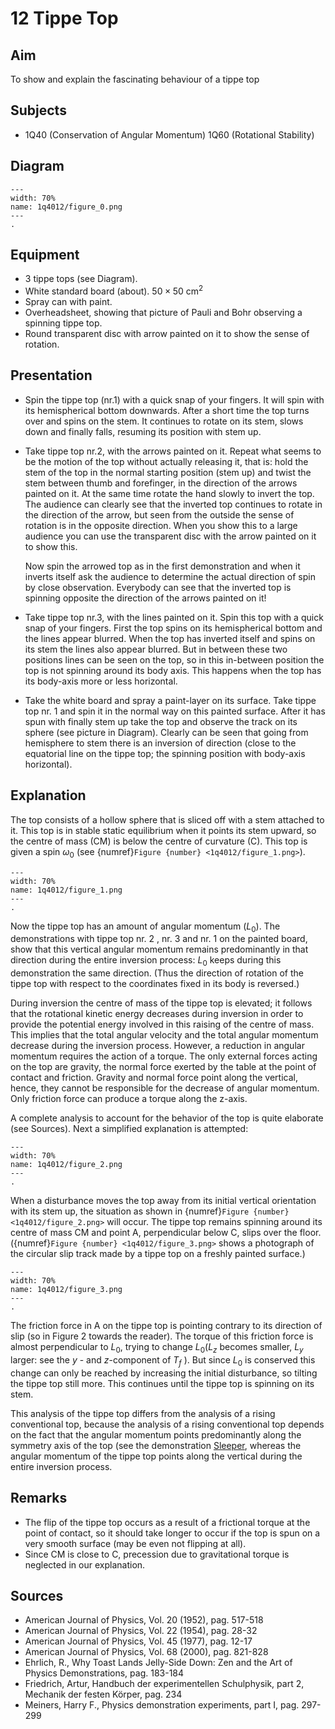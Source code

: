 

# 12 Tippe Top 
    
  
## Aim   
 To show and explain the fascinating behaviour of a tippe top    
  
## Subjects   
* 1Q40 (Conservation of Angular Momentum) 1Q60 (Rotational Stability)   

## Diagram
   
```{figure} figures/figure_0.png  
---  
width: 70%  
name: 1q4012/figure_0.png  
---  
. 
```

## Equipment
 *  3 tippe tops (see Diagram). 
 *  White standard board (about). $50\times 50\mathrm{~cm^2}$  
 *  Spray can with paint.  
 *  Overheadsheet, showing that picture of Pauli and Bohr observing a spinning tippe top. 
 *  Round transparent disc with arrow painted on it to show the sense of rotation.
     
  
## Presentation   
- Spin the tippe top (nr.1) with a quick snap of your fingers. It will spin with its hemispherical bottom downwards. After a short time the top turns over and spins on the stem. It continues to rotate on its stem, slows down and finally falls, resuming its position with stem up.
- Take tippe top nr.2, with the arrows painted on it. Repeat what seems to be the motion of the top without actually releasing it, that is: hold the stem of the top in the normal starting position (stem up) and twist the stem between thumb and forefinger, in the direction of the arrows painted on it. At the same time rotate the hand slowly to invert the top. The audience can clearly see that the inverted top continues to rotate in the direction of the arrow, but seen from the outside the sense of rotation is in the opposite direction. When you show this to a large audience you can use the transparent disc with the arrow painted on it to show this.

    Now spin the arrowed top as in the first demonstration and when it inverts itself ask the audience to determine the actual direction of spin by close observation. Everybody can see that the inverted top is spinning opposite the direction of the arrows painted on it!

- Take tippe top nr.3, with the lines painted on it. Spin this top with a quick snap of your fingers. First the top spins on its hemispherical bottom and the lines appear blurred. When the top has inverted itself and spins on its stem the lines also appear blurred. But in between these two positions lines can be seen on the top, so in this in-between position the top is not spinning around its body axis. This happens when the top has its body-axis more or less horizontal.
- Take the white board and spray a paint-layer on its surface. Take tippe top nr. 1 and spin it in the normal way on this painted surface. After it has spun with finally stem up take the top and observe the track on its sphere (see picture in Diagram). Clearly can be seen that going from hemisphere to stem there is an inversion of direction (close to the equatorial line on the tippe top; the spinning position with body-axis horizontal).
   
  
## Explanation   
The top consists of a hollow sphere that is sliced off with a stem attached to it. This top is in stable static equilibrium when it points its stem upward, so the centre of mass (CM) is below the centre of curvature (C). This top is given a spin $\omega_{0}$ (see {numref}`Figure {number} <1q4012/figure_1.png>`).     
```{figure} figures/figure_1.png  
---  
width: 70%  
name: 1q4012/figure_1.png  
---  
. 
```
Now the tippe top has an amount of angular momentum $\left(L_{0}\right)$. The demonstrations with tippe top nr. 2 , nr. 3 and nr. 1 on the painted board, show that this vertical angular momentum remains predominantly in that direction during the entire inversion process: $L_{0}$ keeps during this demonstration the same direction. (Thus the direction of rotation of the tippe top with respect to the coordinates fixed in its body is reversed.)

During inversion the centre of mass of the tippe top is elevated; it follows that the rotational kinetic energy decreases during inversion in order to provide the potential energy involved in this raising of the centre of mass. This implies that the total angular velocity and the total angular momentum decrease during the inversion process. However, a reduction in angular momentum requires the action of a torque. The only external forces acting on the top are gravity, the normal force exerted by the table at the point of contact and friction. Gravity and normal force point along the vertical, hence, they cannot be responsible for the decrease of angular momentum. Only friction force can produce a torque along the z-axis.

A complete analysis to account for the behavior of the top is quite elaborate (see Sources). Next a simplified explanation is attempted:

```{figure} figures/figure_2.png  
---  
width: 70%  
name: 1q4012/figure_2.png  
---  
. 
```
 When a disturbance moves the top away from its initial vertical orientation with its stem up, the situation as shown in {numref}`Figure {number} <1q4012/figure_2.png>` will occur. The tippe top remains spinning around its centre of mass $\mathrm{CM}$ and point A, perpendicular below $\mathrm{C}$, slips over the floor. ({numref}`Figure {number} <1q4012/figure_3.png>` shows a photograph of the circular slip track made by a tippe top on a freshly painted surface.)      

```{figure} figures/figure_3.png  
---  
width: 70%  
name: 1q4012/figure_3.png  
---  
. 
```

The friction force in A on the tippe top is pointing contrary to its direction of slip (so in Figure 2 towards the reader). The torque of this friction force is almost perpendicular to $L_{0}$, trying to change $L_{0}\left(L_{z}\right.$ becomes smaller, $L_{y}$ larger: see the $y$ - and $z$-component of $T_{f}$ ). But since $L_{0}$ is conserved this change can only be reached by increasing the initial disturbance, so tilting the tippe top still more. This continues until the tippe top is spinning on its stem.

This analysis of the tippe top differs from the analysis of a rising conventional top, because the analysis of a rising conventional top depends on the fact that the angular momentum points predominantly along the symmetry axis of the top (see the demonstration [Sleeper](../../1Q60%20Rot%20Stability/1Q6006%20Sleeper/1Q6006.md), whereas the angular momentum of the tippe top points along the vertical during the entire inversion process.  
  
## Remarks   
- The flip of the tippe top occurs as a result of a frictional torque at the point of contact, so it should take longer to occur if the top is spun on a very smooth surface (may be even not flipping at all).
- Since $\mathrm{CM}$ is close to $\mathrm{C}$, precession due to gravitational torque is neglected in our explanation.
  
## Sources   
- American Journal of Physics, Vol. 20 (1952), pag. 517-518
- American Journal of Physics, Vol. 22 (1954), pag. 28-32
- American Journal of Physics, Vol. 45 (1977), pag. 12-17
- American Journal of Physics, Vol. 68 (2000), pag. 821-828
- Ehrlich, R., Why Toast Lands Jelly-Side Down: Zen and the Art of Physics Demonstrations, pag. 183-184
- Friedrich, Artur, Handbuch der experimentellen Schulphysik, part 2, Mechanik der festen Körper, pag. 234
- Meiners, Harry F., Physics demonstration experiments, part I, pag. 297-299
